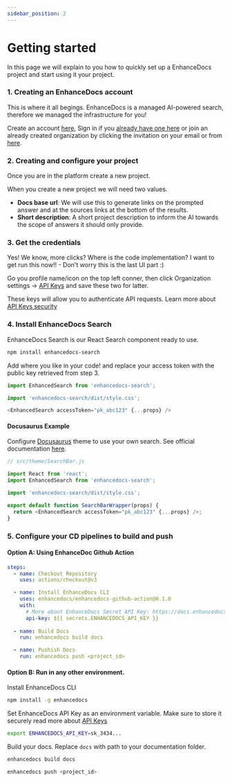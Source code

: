```yaml
---
sidebar_position: 2
---
```


# Getting started
In this page we will explain to you how to quickly set up a EnhanceDocs project and start using it your project.

### 1. Creating an EnhanceDocs account
This is where it all begings. EnhanceDocs is a managed AI-powered search, therefore we managed the infrastructure for you!

Create an account [here](https://app.enhancedocs.com/sign-up), Sign in if you [already have one here](https://app.enhancedocs.com/sign-in) or
join an already created organization by clicking the invitation on your email or from [here](https://app.enhancedocs.com/sign-up/invite).

### 2. Creating and configure your project
Once you are in the platform create a new project.

When you create a new project we will need two values.
- **Docs base url**: We will use this to generate links on the prompted answer and at the sources links at the bottom of the results.
- **Short description**: A short project description to inform the AI towards the scope of answers it should only provide.

### 3. Get the credentials
Yes! We know, more clicks? Where is the code implementation? I want to get run this now!! - Don't worry this is the last UI part :)

Go you profile name/icon on the top left conner, then click Organization settings -> [API Keys](https://app.enhancedocs.com/settings/api-keys) and save these two for latter.

These keys will allow you to authenticate API requests. Learn more about [API Keys security](./security/api-keys.md)

### 4. Install EnhanceDocs Search
EnhanceDocs Search is our React Search component ready to use.

```bash npm2yarn
npm install enhancedocs-search
```
Add where you like in your code! and replace your access token with the public key retrieved from step 3.
```js
import EnhancedSearch from 'enhancedocs-search';

import 'enhancedocs-search/dist/style.css';

<EnhancedSearch accessToken="pk_abc123" {...props} />
```

#### Docusaurus Example

Configure [Docusaurus](https://docusaurus.io/) theme to use your own search.
See official documentation [here](https://docusaurus.io/docs/search#using-your-own-search).

```js
// src/theme/SearchBar.js

import React from 'react';
import EnhancedSearch from 'enhancedocs-search';

import 'enhancedocs-search/dist/style.css';

export default function SearchBarWrapper(props) {
  return <EnhancedSearch accessToken="pk_abc123" {...props} />;
}
```


### 5. Configure your CD pipelines to build and push

#### Option A: Using EnhanceDoc Github Action

```yaml
steps:
  - name: Checkout Repository
    uses: actions/checkout@v3

  - name: Install EnhanceDocs CLI
    uses: enhancedocs/enhancedocs-github-action@0.1.0
    with:
      # More about EnhanceDocs Secret API Key: https://docs.enhancedocs.com/security/api-keys
      api-key: ${{ secrets.ENHANCEDOCS_API_KEY }}
  
  - name: Build Docs
    run: enhancedocs build docs

  - name: Pushish Docs
    run: enhancedocs push <project_id>
```


#### Option B: Run in any other environment.

Install EnhanceDocs CLI
```bash
npm install -g enhancedocs
```

Set EnhanceDocs API Key as an environment variable. Make sure to store it securely read more about [API Keys](./security/api-keys.md)
```bash
export ENHANCEDOCS_API_KEY=sk_3434...
```

Build your docs. Replace `docs` with path to your documentation folder.
```bash 
enhancedocs build docs
```
```bash
enhancedocs push <project_id>
```

